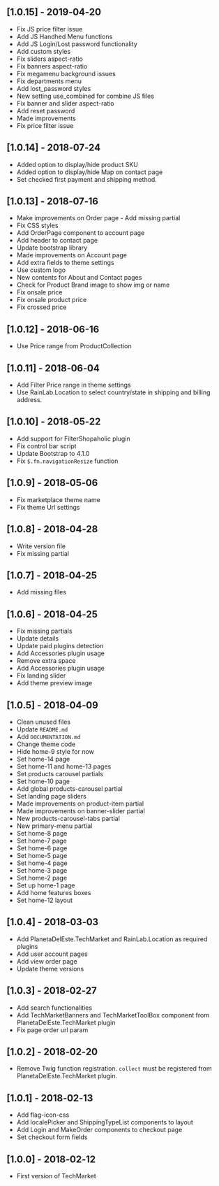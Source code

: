 
## [1.0.15] - 2019‑04‑20
- Fix JS price filter issue
- Add JS Handhed Menu functions
- Add JS Login/Lost password functionality
- Add custom styles
- Fix sliders aspect-ratio
- Fix banners aspect-ratio
- Fix megamenu background issues
- Fix departments menu
- Add lost_password styles
- New setting use_combined for combine JS files
- Fix banner and slider aspect-ratio
- Add reset password
- Made improvements
- Fix price filter issue

## [1.0.14] - 2018‑07‑24
- Added option to display/hide product SKU
- Added option to display/hide Map on contact page
- Set checked first payment and shipping method.

## [1.0.13] - 2018‑07‑16
- Make improvements on Order page - Add missing partial
- Fix CSS styles
- Add OrderPage component to account page 
- Add header to contact page 
- Update bootstrap library 
- Made improvements on Account page
- Add extra fields to theme settings 
- Use custom logo 
- New contents for About and Contact pages
- Check for Product Brand image to show img or name
- Fix onsale price
- Fix onsale product price
- Fix crossed price

## [1.0.12] - 2018-06-16
 - Use Price range from ProductCollection

## [1.0.11] - 2018‑06‑04
- Add Filter Price range in theme settings
- Use RainLab.Location to select country/state in shipping and billing address.

## [1.0.10] - 2018‑05‑22
- Add support for FilterShopaholic plugin
- Fix control bar script
- Update Bootstrap to 4.1.0
- Fix `$.fn.navigationResize` function

## [1.0.9] - 2018‑05‑06
- Fix marketplace theme name
- Fix theme Url settings

## [1.0.8] - 2018‑04‑28
- Write version file
- Fix missing partial

## [1.0.7] - 2018‑04‑25
- Add missing files

## [1.0.6] - 2018‑04‑25
- Fix missing partials
- Update details
- Update paid plugins detection
- Add Accessories plugin usage
- Remove extra space
- Add Accessories plugin usage
- Fix landing slider
- Add theme preview image

## [1.0.5] - 2018‑04‑09
- Clean unused files
- Update `README.md`
- Add `DOCUMENTATION.md`
- Change theme code
- Hide home-9 style for now
- Set home-14 page
- Set home-11 and home-13 pages
- Set products carousel partials
- Set home-10 page 
- Add global products-carousel partial 
- Set landing page sliders 
- Made improvements on product-item partial 
- Made improvements on banner-slider partial 
- New products-carousel-tabs partial 
- New primary-menu partial
- Set home-8 page
- Set home-7 page
- Set home-6 page
- Set home-5 page
- Set home-4 page
- Set home-3 page
- Set home-2 page
- Set up home-1 page
- Add home features boxes
- Set home-12 layout

## [1.0.4] - 2018‑03‑03
- Add PlanetaDelEste.TechMarket and RainLab.Location as required plugins 
- Add user account pages 
- Add view order page 
- Update theme versions

## [1.0.3] - 2018‑02‑27
- Add search functionalities 
- Add TechMarketBanners and TechMarketToolBox component from PlanetaDelEste.TechMarket plugin 
- Fix page order url param

## [1.0.2] - 2018‑02‑20
- Remove Twig function registration. `collect` must be registered from PlanetaDelEste.TechMarket plugin.

## [1.0.1] - 2018‑02‑13
- Add flag-icon-css 
- Add localePicker and ShippingTypeList components to layout 
- Add Login and MakeOrder components to checkout page 
- Set checkout form fields

## [1.0.0] - 2018‑02‑12
- First version of TechMarket
